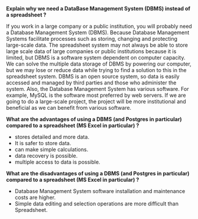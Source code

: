 **Explain why we need a DataBase Management System (DBMS) instead of a spreadsheet ?**

  If you work in a large company or a public institution, you will probably need a Database Management System (DBMS). Because Database Management Systems facilitate processes such as storing, changing and protecting large-scale data. The spreadsheet system may not always be able to store large scale data of large companies or public institutions because it is limited, but DBMS is a software system dependent on computer capacity. We can solve the multiple data storage of DBMS by powering our computer, but we may lose or reduce data while trying to find a solution to this in the spreadsheet system. DBMS is an open source system, so data is easily accessed and managed by third parties and those who administer the system. Also, the Database Management System has various software. For example, MySQL is the software most preferred by web servers. If we are going to do a large-scale project, the project will be more institutional and beneficial as we can benefit from various software.

**What are the advantages of using a DBMS (and Postgres in particular) compared to a spreadsheet (MS Excel in particular) ?**
- stores detailed and more data.
- It is safer to store data.
- can make simple calculations.
- data recovery is possible.
- multiple access to data is possible.

**What are the disadvantages of using a DBMS (and Postgres in particular) compared to a spreadsheet (MS Excel in particular) ?**
- Database Management System software installation and maintenance costs are higher.
- Simple data editing and selection operations are more difficult than Spreadsheet.
